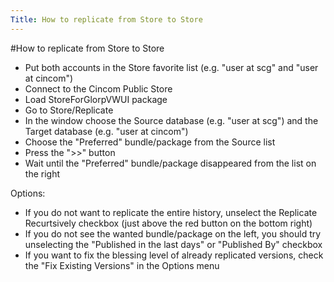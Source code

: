 ```yaml
---
Title: How to replicate from Store to Store
---
```

#How to replicate from Store to Store

- Put both accounts in the Store favorite list (e.g. "user at scg" and "user at cincom")
- Connect to the Cincom Public Store
- Load StoreForGlorpVWUI package
- Go to Store/Replicate
- In the window choose the Source database (e.g. "user at scg") and the Target database (e.g. "user at cincom")
- Choose the "Preferred" bundle/package from the Source list
- Press the ">>" button
- Wait until the "Preferred" bundle/package disappeared from the list on the right

Options:

-  If you do not want to replicate the entire history, unselect the Replicate Recurtsively checkbox (just above the red button on the bottom right)
-  If you do not see the wanted bundle/package on the left, you should try unselecting the "Published in the last days" or "Published By" checkbox
-  If you want to fix the blessing level of already replicated versions, check the "Fix Existing Versions" in the Options menu
